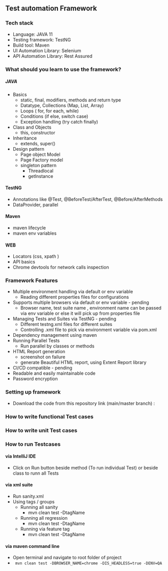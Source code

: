 ## Test automation Framework

### Tech stack
- Language: JAVA 11
- Testing framework: TestNG
- Build tool: Maven
- UI Automation Library: Selenium
- API Automation Library: Rest Assured

### What should you learn to use the framework?
##### JAVA
- Basics
  - static, final, modifiers, methods and return type
  - Datatype, Collections (Map, List, Array)
  - Loops ( for, for each, while)
  - Conditions (if else, switch case)
  - Exception handling (try catch finally)
- Class and Objects
  - this, constructor
- Inheritance
  - extends, super() 
- Design pattern
  - Page object Model
  - Page Factory model
  - singleton pattern
    - Threadlocal
    - getInstance
#### TestNG
- Annotations like @Test, @BeforeTest/AfterTest, @Before/AfterMethods
- DataProvider, parallel 
#### Maven
- maven lifecycle
- maven env variables
#### 
#### WEB
- Locators (css, xpath )
- API basics
- Chrome devtools for network calls inspection

### Framework Features
- Multiple environment handling via default or env variable 
  - Reading different properties files for configurations
- Supports multiple browsers via default or env variable - pending
  - Browser name, test suite name , environment name can be passed via env variable or else it will pick up from properties file
- Managing Tests and Suites via TestNG - pending
  - Different testng.xml files for different suites
  - Controlling .xml file to pick via environment variable via pom.xml
- Dependency management using maven
- Running Parallel Tests
  - Run parallel by classes or methods
- HTML Report generation
  - screenshot on failure
  - generate Beautiful HTML report, using Extent Report library
- CI/CD compatible - pending
- Readable and easily maintainable code
- Password encryption
### Setting up framework
- Download the code from this repository link (main/master branch) : 

### How to write functional Test cases

### How to write unit Test cases


### How to run Testcases
#### via IntelliJ IDE
- Click on Run button beside method (To run individual Test) or beside class to runn all Tests
#### via xml suite
- Run sanity.xml
- Using tags / groups
  - Running all sanity
    - mvn clean test -DtagName
  - Running all regression
    - mvn clean test -DtagName
  - Running via feature tag
    - mvn clean test -DtagName
#### via maven command line
- Open terminal and navigate to root folder of project
- ``` mvn clean test -DBROWSER_NAME=chrome -DIS_HEADLESS=true -DENV=QA```

